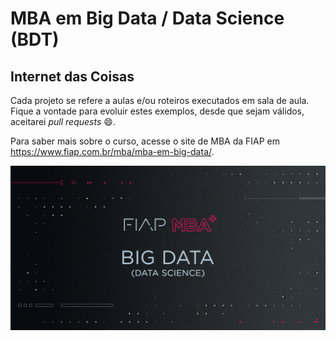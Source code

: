 # MBA em Big Data / Data Science (BDT)

## Internet das Coisas

Cada projeto se refere a aulas e/ou roteiros executados em sala de aula.
Fique a vontade para evoluir estes exemplos, desde que sejam válidos, aceitarei *pull requests* :smile:.

Para saber mais sobre o curso, acesse o site de MBA da FIAP em https://www.fiap.com.br/mba/mba-em-big-data/.

![FIAP MBA](../img/big-data.png)
